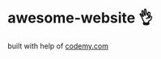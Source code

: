 # awesome-website :ok_hand:                                                                                                                                                              
built with help of <a href="http://johnelder.com/">codemy.com</a>
